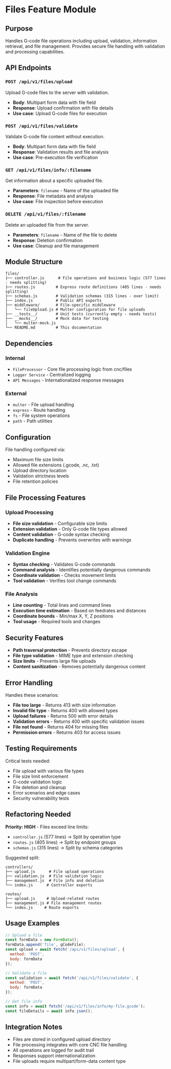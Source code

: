# Files Feature Module

## Purpose
Handles G-code file operations including upload, validation, information retrieval, and file management. Provides secure file handling with validation and processing capabilities.

## API Endpoints

### `POST /api/v1/files/upload`
Upload G-code files to the server with validation.
- **Body**: Multipart form data with file field
- **Response**: Upload confirmation with file details
- **Use case**: Upload G-code files for execution

### `POST /api/v1/files/validate`
Validate G-code file content without execution.
- **Body**: Multipart form data with file field
- **Response**: Validation results and file analysis
- **Use case**: Pre-execution file verification

### `GET /api/v1/files/info/:filename`
Get information about a specific uploaded file.
- **Parameters**: `filename` - Name of the uploaded file
- **Response**: File metadata and analysis
- **Use case**: File inspection before execution

### `DELETE /api/v1/files/:filename`
Delete an uploaded file from the server.
- **Parameters**: `filename` - Name of the file to delete
- **Response**: Deletion confirmation
- **Use case**: Cleanup and file management

## Module Structure

```
files/
├── controller.js      # File operations and business logic (577 lines - needs splitting)
├── routes.js         # Express route definitions (405 lines - needs splitting)
├── schemas.js        # Validation schemas (315 lines - over limit)
├── index.js          # Public API exports
├── middleware/       # File-specific middleware
│   └── fileUpload.js # Multer configuration for file uploads
├── __tests__/        # Unit tests (currently empty - needs tests)
├── __mocks__/        # Mock data for testing
│   └── multer-mock.js
└── README.md         # This documentation
```

## Dependencies

### Internal
- `FileProcessor` - Core file processing logic from cnc/files
- `Logger Service` - Centralized logging
- `API Messages` - Internationalized response messages

### External
- `multer` - File upload handling
- `express` - Route handling
- `fs` - File system operations
- `path` - Path utilities

## Configuration

File handling configured via:
- Maximum file size limits
- Allowed file extensions (.gcode, .nc, .txt)
- Upload directory location
- Validation strictness levels
- File retention policies

## File Processing Features

### Upload Processing
- **File size validation** - Configurable size limits
- **Extension validation** - Only G-code file types allowed
- **Content validation** - G-code syntax checking
- **Duplicate handling** - Prevents overwrites with warnings

### Validation Engine
- **Syntax checking** - Validates G-code commands
- **Command analysis** - Identifies potentially dangerous commands
- **Coordinate validation** - Checks movement limits
- **Tool validation** - Verifies tool change commands

### File Analysis
- **Line counting** - Total lines and command lines
- **Execution time estimation** - Based on feedrates and distances
- **Coordinate bounds** - Min/max X, Y, Z positions
- **Tool usage** - Required tools and changes

## Security Features

- **Path traversal protection** - Prevents directory escape
- **File type validation** - MIME type and extension checking
- **Size limits** - Prevents large file uploads
- **Content sanitization** - Removes potentially dangerous content

## Error Handling

Handles these scenarios:
- **File too large** - Returns 413 with size information
- **Invalid file type** - Returns 400 with allowed types
- **Upload failures** - Returns 500 with error details
- **Validation errors** - Returns 400 with specific validation issues
- **File not found** - Returns 404 for missing files
- **Permission errors** - Returns 403 for access issues

## Testing Requirements

Critical tests needed:
- File upload with various file types
- File size limit enforcement
- G-code validation logic
- File deletion and cleanup
- Error scenarios and edge cases
- Security vulnerability tests

## Refactoring Needed

**Priority: HIGH** - Files exceed line limits:
- `controller.js` (577 lines) → Split by operation type
- `routes.js` (405 lines) → Split by endpoint groups
- `schemas.js` (315 lines) → Split by schema categories

Suggested split:
```
controllers/
├── upload.js      # File upload operations
├── validation.js  # File validation logic
├── management.js  # File info and deletion
└── index.js      # Controller exports

routes/
├── upload.js     # Upload-related routes
├── management.js # File management routes
└── index.js     # Route exports
```

## Usage Examples

```javascript
// Upload a file
const formData = new FormData();
formData.append('file', gCodeFile);
const upload = await fetch('/api/v1/files/upload', {
  method: 'POST',
  body: formData
});

// Validate a file
const validation = await fetch('/api/v1/files/validate', {
  method: 'POST',
  body: formData
});

// Get file info
const info = await fetch('/api/v1/files/info/my-file.gcode');
const fileDetails = await info.json();
```

## Integration Notes

- Files are stored in configured upload directory
- File processing integrates with core CNC file handling
- All operations are logged for audit trail
- Responses support internationalization
- File uploads require multipart/form-data content type
